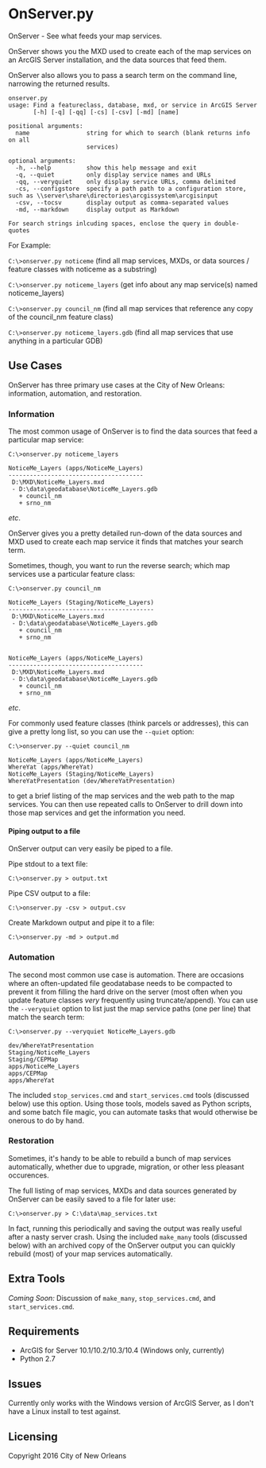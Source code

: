 # OnServer.py

OnServer - See what feeds your map services.

OnServer shows you the MXD used to create each of the map services on an ArcGIS Server installation, and the data sources that feed them.

OnServer also allows you to pass a search term on the command line, narrowing the returned results.

```
onserver.py
usage: Find a featureclass, database, mxd, or service in ArcGIS Server
       [-h] [-q] [-qq] [-cs] [-csv] [-md] [name]

positional arguments:
  name                string for which to search (blank returns info on all
                      services)

optional arguments:
  -h, --help          show this help message and exit
  -q, --quiet         only display service names and URLs
  -qq, --veryquiet    only display service URLs, comma delimited
  -cs, --configstore  specify a path path to a configuration store, such as \\server\share\directories\arcgissystem\arcgisinput
  -csv, --tocsv       display output as comma-separated values
  -md, --markdown     display output as Markdown

For search strings inlcuding spaces, enclose the query in double-quotes
```

For Example:

`C:\>onserver.py noticeme` (find all map services, MXDs, or data sources / feature classes with noticeme as a substring)

`C:\>onserver.py noticeme_layers` (get info about any map service(s) named noticeme_layers)

`C:\>onserver.py council_nm` (find all map services that reference any copy of the council_nm feature class)

`C:\>onserver.py noticeme_layers.gdb` (find all map services that use anything in a particular GDB)


## Use Cases

OnServer has three primary use cases at the City of New Orleans: information, automation, and restoration.

### Information

The most common usage of OnServer is to find the data sources that feed a particular map service:

    C:\>onserver.py noticeme_layers

    NoticeMe_Layers (apps/NoticeMe_Layers)
    --------------------------------------
     D:\MXD\NoticeMe_Layers.mxd
     - D:\data\geodatabase\NoticeMe_Layers.gdb
       + council_nm
       + srno_nm

_etc_.

OnServer gives you a pretty detailed run-down of the data sources and MXD used to create each map service it finds that matches your search term.

Sometimes, though, you want to run the reverse search; which map services use a particular feature class:

    C:\>onserver.py council_nm

    NoticeMe_Layers (Staging/NoticeMe_Layers)
    -----------------------------------------
     D:\MXD\NoticeMe_Layers.mxd
     - D:\data\geodatabase\NoticeMe_Layers.gdb
       + council_nm
       + srno_nm


    NoticeMe_Layers (apps/NoticeMe_Layers)
    --------------------------------------
     D:\MXD\NoticeMe_Layers.mxd
     - D:\data\geodatabase\NoticeMe_Layers.gdb
       + council_nm
       + srno_nm

_etc_.

For commonly used feature classes (think parcels or addresses), this can give a pretty long list, so you can use the `--quiet` option:

    C:\>onserver.py --quiet council_nm

    NoticeMe_Layers (apps/NoticeMe_Layers)
    WhereYat (apps/WhereYat)
    NoticeMe_Layers (Staging/NoticeMe_Layers)
    WhereYatPresentation (dev/WhereYatPresentation)

to get a brief listing of the map services and the web path to the map services.  You can then use repeated calls to OnServer to drill down into those map services and get the information you need.

#### Piping output to a file

OnServer output can very easily be piped to a file.

Pipe stdout to a text file:

`C:\>onserver.py > output.txt`

Pipe CSV output to a file:

`C:\>onserver.py -csv > output.csv`

Create Markdown output and pipe it to a file:

`C:\>onserver.py -md > output.md`

### Automation

The second most common use case is automation.  There are occasions where an often-updated file geodatabase needs to be compacted to prevent it from filling the hard drive on the server (most often when you update feature classes _very_ frequently using truncate/append).
You can use the `--veryquiet` option to list just the map service paths (one per line) that match the search term:

    C:\>onserver.py --veryquiet NoticeMe_Layers.gdb

    dev/WhereYatPresentation
    Staging/NoticeMe_Layers
    Staging/CEPMap
    apps/NoticeMe_Layers
    apps/CEPMap
    apps/WhereYat

The included `stop_services.cmd` and `start_services.cmd` tools (discussed below) use this option.  Using those tools, models saved as Python scripts, and some batch file magic, you can automate tasks that would otherwise be onerous to do by hand.

### Restoration

Sometimes, it's handy to be able to rebuild a bunch of map services automatically, whether due to upgrade, migration, or other less pleasant occurences.

The full listing of map services, MXDs and data sources generated by OnServer can be easily saved to a file for later use:

    C:\>onserver.py > C:\data\map_services.txt

In fact, running this periodically and saving the output was really useful after a nasty server crash.
Using the included `make_many` tools (discussed below) with an archived copy of the OnServer output you can quickly rebuild (most) of your map services automatically.


## Extra Tools 

*Coming Soon:* Discussion of `make_many`, `stop_services.cmd`, and `start_services.cmd`.


## Requirements

* ArcGIS for Server 10.1/10.2/10.3/10.4 (Windows only, currently)
* Python 2.7


## Issues

Currently only works with the Windows version of ArcGIS Server, as I don't have a Linux install to test against.


## Licensing

Copyright 2016 City of New Orleans
